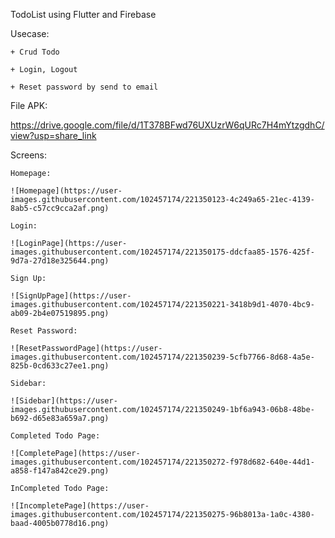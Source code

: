 TodoList using Flutter and Firebase

Usecase:

    + Crud Todo
    
    + Login, Logout
    
    + Reset password by send to email

File APK:

https://drive.google.com/file/d/1T378BFwd76UXUzrW6qURc7H4mYtzgdhC/view?usp=share_link

Screens:

    Homepage:

    ![Homepage](https://user-images.githubusercontent.com/102457174/221350123-4c249a65-21ec-4139-8ab5-c57cc9cca2af.png)

    Login:
    
    ![LoginPage](https://user-images.githubusercontent.com/102457174/221350175-ddcfaa85-1576-425f-9d7a-27d18e325644.png)
    
    Sign Up:
    
    ![SignUpPage](https://user-images.githubusercontent.com/102457174/221350221-3418b9d1-4070-4bc9-ab09-2b4e07519895.png)
    
    Reset Password:
    
    ![ResetPasswordPage](https://user-images.githubusercontent.com/102457174/221350239-5cfb7766-8d68-4a5e-825b-0cd633c27ee1.png)
    
    Sidebar:
    
    ![Sidebar](https://user-images.githubusercontent.com/102457174/221350249-1bf6a943-06b8-48be-b692-d65e83a659a7.png)
    
    Completed Todo Page:
    
    ![CompletePage](https://user-images.githubusercontent.com/102457174/221350272-f978d682-640e-44d1-a858-f147a842ce29.png)
    
    InCompleted Todo Page:
    
    ![IncompletePage](https://user-images.githubusercontent.com/102457174/221350275-96b8013a-1a0c-4380-baad-4005b0778d16.png)
